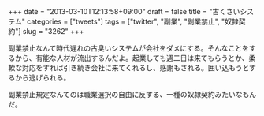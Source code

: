 +++
date = "2013-03-10T12:13:58+09:00"
draft = false
title = "古くさいシステム"
categories = ["tweets"]
tags = ["twitter", "副業", "副業禁止", "奴隷契約"]
slug = "3262"
+++

副業禁止なんて時代遅れの古臭いシステムが会社をダメにする。そんなことをするから、有能な人材が流出するんだよ。起業しても週二日は来てもらうとか、柔軟な対応をすれば引き続き会社に来てくれるし、感謝もされる。囲い込もうとするから逃げられる。

副業禁止規定なんてのは職業選択の自由に反する、一種の奴隷契約みたいなもんだ。
